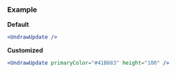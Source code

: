 ### Example

**Default**
```jsx
<UndrawUpdate />
```

**Customized**
```jsx
<UndrawUpdate primaryColor="#41B883" height="100" />
```
